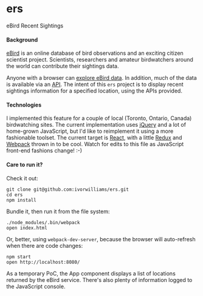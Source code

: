 # ers
eBird Recent Sightings

#### Background
[eBird](http://ebird.org) is an online database of bird observations and an
exciting citizen scientist project.  Scientists, researchers and amateur
birdwatchers around the world can contribute their sightings data.

Anyone with a browser can [explore eBird data](http://ebird.org/ebird/explore).  In addition, much of the data is
available via an [API](https://confluence.cornell.edu/display/CLOISAPI/eBird+API+1.1).
The intent of this `ers` project is to display recent sightings information for a specified location, using the APIs provided.

#### Technologies
I implemented this feature for a couple of local (Toronto, Ontario, Canada)
birdwatching sites.
The current implementation uses [jQuery](https://jquery.com) and a lot of
home-grown JavaScript, but I'd like to reimplement it using a more fashionable
toolset.
The current target is [React](https://facebook.github.io/react/), with a
little [Redux](http://redux.js.org) and [Webpack](https://webpack.github.io)
thrown in to be cool.
Watch for edits to this file as JavaScript front-end fashions change!  :-)

#### Care to run it?
Check it out:
```
git clone git@github.com:ivorwilliams/ers.git
cd ers
npm install
```
Bundle it, then run it from the file system:
```
./node_modules/.bin/webpack
open index.html
```
Or, better, using `webpack-dev-server`, because the browser will auto-refresh when there are code changes:
```
npm start
open http://localhost:8080/
```

As a temporary PoC, the App component displays a list of locations returned by
the eBird service.  There's also plenty of information logged to the  JavaScript
console.
